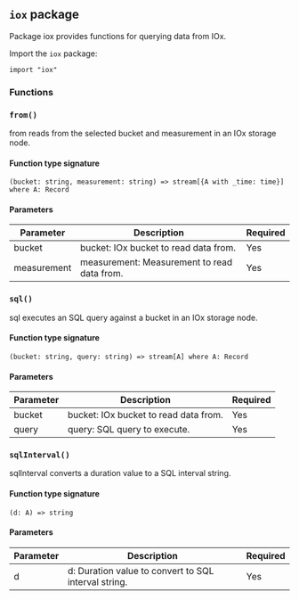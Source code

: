## `iox` package

Package iox provides functions for querying data from IOx.

Import the `iox` package:

```flux
import "iox"
```

### Functions

### `from()`

from reads from the selected bucket and measurement in an IOx storage node.

#### Function type signature

```flux
(bucket: string, measurement: string) => stream[{A with _time: time}] where A: Record
```

#### Parameters

| Parameter | Description | Required |
| --- | --- | --- |
| bucket | bucket: IOx bucket to read data from. | Yes |
| measurement | measurement: Measurement to read data from. | Yes |
### `sql()`

sql executes an SQL query against a bucket in an IOx storage node.

#### Function type signature

```flux
(bucket: string, query: string) => stream[A] where A: Record
```

#### Parameters

| Parameter | Description | Required |
| --- | --- | --- |
| bucket | bucket: IOx bucket to read data from. | Yes |
| query | query: SQL query to execute. | Yes |
### `sqlInterval()`

sqlInterval converts a duration value to a SQL interval string.

#### Function type signature

```flux
(d: A) => string
```

#### Parameters

| Parameter | Description | Required |
| --- | --- | --- |
| d | d: Duration value to convert to SQL interval string. | Yes |

